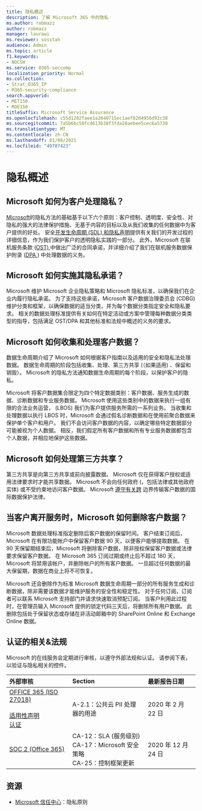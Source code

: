 ```yaml
---
title: 隐私概述
description: 了解 Microsoft 365 中的隐私
ms.author: robmazz
author: robmazz
manager: laurawi
ms.reviewer: sosstah
audience: Admin
ms.topic: article
f1.keywords:
- NOCSH
ms.service: O365-seccomp
localization_priority: Normal
ms.collection:
- Strat_O365_IP
- M365-security-compliance
search.appverid:
- MET150
- MOE150
titleSuffix: Microsoft Service Assurance
ms.openlocfilehash: c55d1202faee1a2640715ec1aef82d4956d92c38
ms.sourcegitcommit: 7a5b6bc58fc4613b38f3fda20aebee5cec6a5730
ms.translationtype: MT
ms.contentlocale: zh-CN
ms.lasthandoff: 01/08/2021
ms.locfileid: "49787423"
---
```

# <a name="privacy-overview"></a>隐私概述

## <a name="how-does-microsoft-approach-privacy-for-customers"></a>Microsoft 如何为客户处理隐私？

[Microsoft](https://privacy.microsoft.com/#whatinformationwecollectmodule)的隐私方法的基础基于以下六个原则：客户控制、透明度、安全性、对隐私的强大的法律保护措施、无基于内容的目标以及从我们收集的任何数据中为客户提供的好处。 安全[开发生命周期 (SDL) ](https://www.microsoft.com/securityengineering/sdl/)[和隐私声明](https://privacy.microsoft.com/privacystatement)提供有关我们的开发过程的详细信息，作为我们保护客户的透明隐私实践的一部分。 此外，Microsoft 在联机服务条款 ([OST) ](https://www.microsoft.com/licensing/product-licensing/products) 中做出广泛的合同承诺，并详细介绍了我们在联机服务数据保护附录 ([DPA ](https://www.microsoftvolumelicensing.com/DocumentSearch.aspx?Mode=3&DocumentTypeId=67)) 中处理数据的义务。

## <a name="how-does-microsoft-implement-its-privacy-commitments"></a>Microsoft 如何实施其隐私承诺？

Microsoft 维护 Microsoft 企业隐私策略和 Microsoft 隐私标准，以确保我们在企业内履行隐私承诺。 为了支持这些承诺，Microsoft 客户数据治理委员会 (CDBG) 维护分类和框架，以确保数据的适当分类，并为每个数据分类指定安全和隐私要求。 相关的数据处理标准提供有关如何在特定活动或方案中管理每种数据分类类型的指导，包括满足 OST/DPA 和其他标准和法规中概述的义务的要求。

## <a name="how-does-microsoft-collect-and-process-customer-data"></a>Microsoft 如何收集和处理客户数据？

数据生命周期介绍了 Microsoft 如何根据客户指南以及适用的安全和隐私法处理数据。 数据生命周期的阶段包括收集、处理、第三方共享 (（如果适用) 、保留和销毁）。 Microsoft 的隐私方法通知数据生命周期的每个阶段，以保护客户的隐私。

Microsoft 将客户数据集合限定为四[](https://www.microsoft.com/trust-center/privacy/customer-data-definitions?rtc=1)个特定数据类别：客户数据、服务生成的数据、诊断数据和专业服务数据。 Microsoft 使用这些类别中的数据来执行一组有限的合法业务运营， (LBOS) 我们为客户提供服务所需的一系列业务。 当收集和处理数据以执行 LBOS 时，Microsoft 会通过假名诊断数据和在使用前聚合数据来保护单个客户和用户。 我们不会访问客户数据的内容，以确定哪些特定数据部分可能被视为个人数据。 相反，我们假定所有客户数据和所有专业服务数据都包含个人数据，并相应地保护这些数据。

## <a name="how-does-microsoft-handle-third-party-sharing"></a>Microsoft 如何处理第三方共享？

第三方共享是向第三方共享或前向披露数据。 Microsoft 仅在获得客户授权或适用法律要求时才能共享数据。 Microsoft 不会向任何政府 (，包括法律或其他政府实体) 或不受约束地访问客户数据。 Microsoft [遵守有关跨](https://www.microsoft.com/trust-center/privacy/data-location) 边界传输客户数据的国际数据保护法律。

## <a name="how-does-microsoft-delete-customer-data-when-a-customer-leaves-the-service"></a>当客户离开服务时，Microsoft 如何删除客户数据？

Microsoft 数据处理标准指定删除后客户数据的保留时间。 客户结束订阅后，Microsoft 在有限功能帐户中保留客户数据 90 天，以便客户能够提取数据。 在 90 天保留期结束后，Microsoft 将删除客户数据，除非授权保留客户数据或法律要求保留客户数据。 在 Microsoft 365 订阅过期或终止后不超过 180 天，Microsoft 将禁用该帐户，并删除帐户的所有客户数据。 一旦超过任何数据的最大保留期，数据在商业上将不可恢复。

Microsoft 还会删除作为标准 Microsoft 数据生命周期一部分的所有服务生成和诊断数据，除非需要该数据才能维护服务的安全性和稳定性。 对于任何订阅，订阅者可以联系 Microsoft 支持部门并请求快速取消预配订阅。 当客户利用此过程时，在管理员输入 Microsoft 提供的锁定代码三天后，将删除所有用户数据。 此删除包括处于保留状态或存储在非活动邮箱中的 SharePoint Online 和 Exchange Online 数据。

## <a name="related-external-regulations--certifications"></a>认证的相关&法规

Microsoft 的在线服务会定期进行审核，以遵守外部法规和认证。 请参阅下表，以验证与隐私相关的控件。

| **外部审核** | **Section** | **最新报告日期** |
|:--------------------|:------------|:-----------------------|  
| [OFFICE 365 (ISO 27018) ](https://servicetrust.microsoft.com/ViewPage/MSComplianceGuideV3?command=Download&downloadType=Document&downloadId=d7864d4f-e053-4cc4-a964-fa526d07c3be&tab=7027ead0-3d6b-11e9-b9e1-290b1eb4cdeb&docTab=7027ead0-3d6b-11e9-b9e1-290b1eb4cdeb_ISO_Reports) <br><br> [适用性声明](https://servicetrust.microsoft.com/ViewPage/MSComplianceGuide?command=Download&downloadType=Document&downloadId=8ee1e46b-2ada-4e7b-bb7d-4c55a8cb6fcd&docTab=4ce99610-c9c0-11e7-8c2c-f908a777fa4d_ISO_Reports) <br> [认证](https://servicetrust.microsoft.com/ViewPage/MSComplianceGuideV3?command=Download&downloadType=Document&downloadId=43e89534-f48d-42ea-a7a7-3523ff516036&tab=7027ead0-3d6b-11e9-b9e1-290b1eb4cdeb&docTab=7027ead0-3d6b-11e9-b9e1-290b1eb4cdeb_ISO_Reports) | A-2.1：公共云 PII 处理器的用途 | 2020 年 2 月 22 日 |
| [SOC 2 (Office 365) ](https://servicetrust.microsoft.com/ViewPage/MSComplianceGuideV3?command=Download&downloadType=Document&downloadId=a73c1738-7892-42b7-acd3-87b6371c53f6&tab=7027ead0-3d6b-11e9-b9e1-290b1eb4cdeb&docTab=7027ead0-3d6b-11e9-b9e1-290b1eb4cdeb_SOC_%2F_SSAE_16_Reports) | CA-12：SLA (服务级别)  <br> CA-17：Microsoft 安全策略 <br> CA-25：控制框架更新 | 2020 年 12 月 24 日 |

## <a name="resources"></a>资源

- [Microsoft 信任中心](https://www.microsoft.com/trust-center/privacy)：隐私原则
